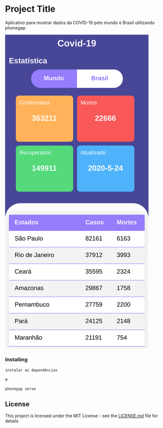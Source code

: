 # Project Title

Aplicativo para mostrar dados da COVID-19 pelo mundo e Brasil utilizando phonegap

![home_app](https://github.com/robertojrtt/covid_19_phonegap/blob/master/_iPhone_6_7_8___1_.png)

### Installing

```
instalar as dependências
```
e

```
phonegap serve
```

## License

This project is licensed under the MIT License - see the [LICENSE.md](LICENSE.md) file for details

